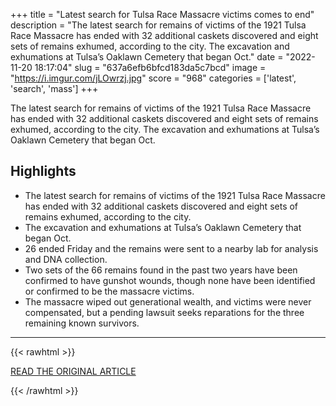 +++
title = "Latest search for Tulsa Race Massacre victims comes to end"
description = "The latest search for remains of victims of the 1921 Tulsa Race Massacre has ended with 32 additional caskets discovered and eight sets of remains exhumed, according to the city. The excavation and exhumations at Tulsa’s Oaklawn Cemetery that began Oct."
date = "2022-11-20 18:17:04"
slug = "637a6efb6bfcd183da5c7bcd"
image = "https://i.imgur.com/jLOwrzj.jpg"
score = "968"
categories = ['latest', 'search', 'mass']
+++

The latest search for remains of victims of the 1921 Tulsa Race Massacre has ended with 32 additional caskets discovered and eight sets of remains exhumed, according to the city. The excavation and exhumations at Tulsa’s Oaklawn Cemetery that began Oct.

## Highlights

- The latest search for remains of victims of the 1921 Tulsa Race Massacre has ended with 32 additional caskets discovered and eight sets of remains exhumed, according to the city.
- The excavation and exhumations at Tulsa’s Oaklawn Cemetery that began Oct.
- 26 ended Friday and the remains were sent to a nearby lab for analysis and DNA collection.
- Two sets of the 66 remains found in the past two years have been confirmed to have gunshot wounds, though none have been identified or confirmed to be the massacre victims.
- The massacre wiped out generational wealth, and victims were never compensated, but a pending lawsuit seeks reparations for the three remaining known survivors.

---

{{< rawhtml >}}
  <p class="article-category">
    <a target="_blank" href="https://apnews.com/article/forensics-massacres-7939fdd726723e2477b0233e7bb4dc45">READ THE ORIGINAL ARTICLE</a>
  </p>
{{< /rawhtml >}}
